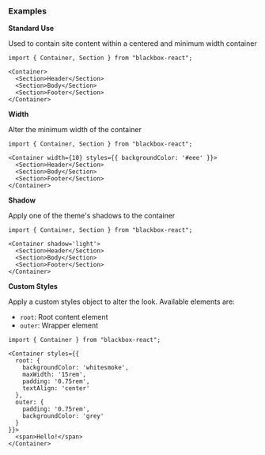 ### Examples

**Standard Use**

Used to contain site content within a centered and minimum width container

```
import { Container, Section } from "blackbox-react";

<Container>
  <Section>Header</Section>
  <Section>Body</Section>
  <Section>Footer</Section>
</Container>
```

**Width**

Alter the minimum width of the container

```
import { Container, Section } from "blackbox-react";

<Container width={10} styles={{ backgroundColor: '#eee' }}>
  <Section>Header</Section>
  <Section>Body</Section>
  <Section>Footer</Section>
</Container>
```

**Shadow**

Apply one of the theme's shadows to the container

```
import { Container, Section } from "blackbox-react";

<Container shadow='light'>
  <Section>Header</Section>
  <Section>Body</Section>
  <Section>Footer</Section>
</Container>
```

**Custom Styles**

Apply a custom styles object to alter the look. Available elements are:

- `root`: Root content element
- `outer`: Wrapper element

```
import { Container } from "blackbox-react";

<Container styles={{
  root: {
    backgroundColor: 'whitesmoke',
    maxWidth: '15rem',
    padding: '0.75rem',
    textAlign: 'center'
  },
  outer: {
    padding: '0.75rem',
    backgroundColor: 'grey'
  }
}}>
  <span>Hello!</span>
</Container>
```
